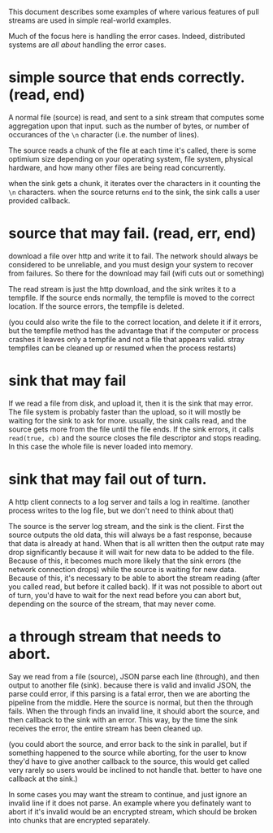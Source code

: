 
This document describes some examples of where various features
of pull streams are used in simple real-world examples.

Much of the focus here is handling the error cases. Indeed,
distributed systems are _all about_ handling the error cases.

# simple source that ends correctly. (read, end)

A normal file (source) is read, and sent to a sink stream
that computes some aggregation upon that input.
such as the number of bytes, or number of occurances of the `\n`
character (i.e. the number of lines).

The source reads a chunk of the file at each time it's called,
there is some optimium size depending on your operating system,
file system, physical hardware,
and how many other files are being read concurrently.

when the sink gets a chunk, it iterates over the characters in it
counting the `\n` characters. when the source returns `end` to the
sink, the sink calls a user provided callback.

# source that may fail. (read, err, end)

download a file over http and write it to fail.
The network should always be considered to be unreliable,
and you must design your system to recover from failures.
So there for the download may fail (wifi cuts out or something)

The read stream is just the http download, and the sink
writes it to a tempfile. If the source ends normally,
the tempfile is moved to the correct location.
If the source errors, the tempfile is deleted.

(you could also write the file to the correct location,
and delete it if it errors, but the tempfile method has the advantage
that if the computer or process crashes it leaves only a tempfile
and not a file that appears valid. stray tempfiles can be cleaned up
or resumed when the process restarts)

# sink that may fail

If we read a file from disk, and upload it,
then it is the sink that may error.
The file system is probably faster than the upload,
so it will mostly be waiting for the sink to ask for more.
usually, the sink calls read, and the source gets more from the file
until the file ends. If the sink errors, it calls `read(true, cb)`
and the source closes the file descriptor and stops reading.
In this case the whole file is never loaded into memory.

# sink that may fail out of turn.

A http client connects to a log server and tails a log in realtime.
(another process writes to the log file,
but we don't need to think about that)

The source is the server log stream, and the sink is the client.
First the source outputs the old data, this will always be a fast
response, because that data is already at hand. When that is all
written then the output rate may drop significantly because it will
wait for new data to be added to the file. Because of this,
it becomes much more likely that the sink errors (the network connection
drops) while the source is waiting for new data. Because of this,
it's necessary to be able to abort the stream reading (after you called
read, but before it called back). If it was not possible to abort
out of turn, you'd have to wait for the next read before you can abort
but, depending on the source of the stream, that may never come.

# a through stream that needs to abort.

Say we read from a file (source), JSON parse each line (through),
and then output to another file (sink).
because there is valid and invalid JSON, the parse could error,
if this parsing is a fatal error, then we are aborting the pipeline
from the middle. Here the source is normal, but then the through fails.
When the through finds an invalid line, it should abort the source,
and then callback to the sink with an error. This way,
by the time the sink receives the error, the entire stream has been cleaned up.

(you could abort the source, and error back to the sink in parallel,
but if something happened to the source while aborting, for the user
to know they'd have to give another callback to the source, this would
get called very rarely so users would be inclined to not handle that.
better to have one callback at the sink.)

In some cases you may want the stream to continue, and just ignore
an invalid line if it does not parse. An example where you definately
want to abort if it's invalid would be an encrypted stream, which
should be broken into chunks that are encrypted separately.
